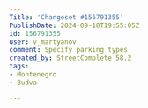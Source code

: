 ```yaml
---
Title: 'Changeset #156791355'
PublishDate: 2024-09-18T19:55:05Z
id: 156791355
user: v_martyanov
comment: Specify parking types
created_by: StreetComplete 58.2
tags:
- Montenegro
- Budva

---
```

